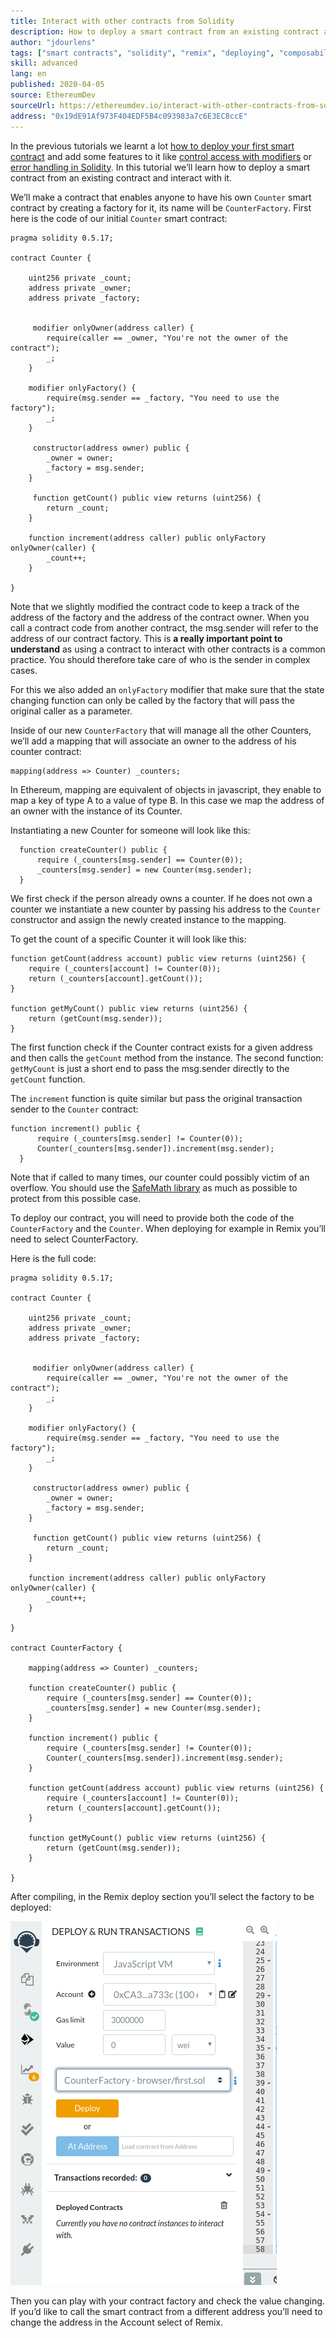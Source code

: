 ```yaml
---
title: Interact with other contracts from Solidity
description: How to deploy a smart contract from an existing contract and interact with it
author: "jdourlens"
tags: ["smart contracts", "solidity", "remix", "deploying", "composability"]
skill: advanced
lang: en
published: 2020-04-05
source: EthereumDev
sourceUrl: https://ethereumdev.io/interact-with-other-contracts-from-solidity/
address: "0x19dE91Af973F404EDF5B4c093983a7c6E3EC8ccE"
---
```


In the previous tutorials we learnt a lot [how to deploy your first smart contract](/developers/tutorials/deploying-your-first-smart-contract/) and add some features to it like [control access with modifiers](https://ethereumdev.io/organize-your-code-and-control-access-to-your-smart-contract-with-modifiers/) or [error handling in Solidity](https://ethereumdev.io/handle-errors-in-solidity-with-require-and-revert/). In this tutorial we’ll learn how to deploy a smart contract from an existing contract and interact with it.

We’ll make a contract that enables anyone to have his own `Counter` smart contract by creating a factory for it, its name will be `CounterFactory`. First here is the code of our initial `Counter` smart contract:

```solidity
pragma solidity 0.5.17;

contract Counter {

    uint256 private _count;
    address private _owner;
    address private _factory;


     modifier onlyOwner(address caller) {
        require(caller == _owner, "You're not the owner of the contract");
        _;
    }

    modifier onlyFactory() {
        require(msg.sender == _factory, "You need to use the factory");
        _;
    }

     constructor(address owner) public {
        _owner = owner;
        _factory = msg.sender;
    }

     function getCount() public view returns (uint256) {
        return _count;
    }

    function increment(address caller) public onlyFactory onlyOwner(caller) {
        _count++;
    }

}
```

Note that we slightly modified the contract code to keep a track of the address of the factory and the address of the contract owner. When you call a contract code from another contract, the msg.sender will refer to the address of our contract factory. This is **a really important point to understand** as using a contract to interact with other contracts is a common practice. You should therefore take care of who is the sender in complex cases.

For this we also added an `onlyFactory` modifier that make sure that the state changing function can only be called by the factory that will pass the original caller as a parameter.

Inside of our new `CounterFactory` that will manage all the other Counters, we’ll add a mapping that will associate an owner to the address of his counter contract:

```solidity
mapping(address => Counter) _counters;
```

In Ethereum, mapping are equivalent of objects in javascript, they enable to map a key of type A to a value of type B. In this case we map the address of an owner with the instance of its Counter.

Instantiating a new Counter for someone will look like this:

```solidity
  function createCounter() public {
      require (_counters[msg.sender] == Counter(0));
      _counters[msg.sender] = new Counter(msg.sender);
  }
```

We first check if the person already owns a counter. If he does not own a counter we instantiate a new counter by passing his address to the `Counter` constructor and assign the newly created instance to the mapping.

To get the count of a specific Counter it will look like this:

```solidity
function getCount(address account) public view returns (uint256) {
    require (_counters[account] != Counter(0));
    return (_counters[account].getCount());
}

function getMyCount() public view returns (uint256) {
    return (getCount(msg.sender));
}
```

The first function check if the Counter contract exists for a given address and then calls the `getCount` method from the instance. The second function: `getMyCount` is just a short end to pass the msg.sender directly to the `getCount` function.

The `increment` function is quite similar but pass the original transaction sender to the `Counter` contract:

```solidity
function increment() public {
      require (_counters[msg.sender] != Counter(0));
      Counter(_counters[msg.sender]).increment(msg.sender);
  }
```

Note that if called to many times, our counter could possibly victim of an overflow. You should use the [SafeMath library](https://ethereumdev.io/using-safe-math-library-to-prevent-from-overflows/) as much as possible to protect from this possible case.

To deploy our contract, you will need to provide both the code of the `CounterFactory` and the `Counter`. When deploying for example in Remix you’ll need to select CounterFactory.

Here is the full code:

```solidity
pragma solidity 0.5.17;

contract Counter {

    uint256 private _count;
    address private _owner;
    address private _factory;


     modifier onlyOwner(address caller) {
        require(caller == _owner, "You're not the owner of the contract");
        _;
    }

    modifier onlyFactory() {
        require(msg.sender == _factory, "You need to use the factory");
        _;
    }

     constructor(address owner) public {
        _owner = owner;
        _factory = msg.sender;
    }

     function getCount() public view returns (uint256) {
        return _count;
    }

    function increment(address caller) public onlyFactory onlyOwner(caller) {
        _count++;
    }

}

contract CounterFactory {

    mapping(address => Counter) _counters;

    function createCounter() public {
        require (_counters[msg.sender] == Counter(0));
        _counters[msg.sender] = new Counter(msg.sender);
    }

    function increment() public {
        require (_counters[msg.sender] != Counter(0));
        Counter(_counters[msg.sender]).increment(msg.sender);
    }

    function getCount(address account) public view returns (uint256) {
        require (_counters[account] != Counter(0));
        return (_counters[account].getCount());
    }

    function getMyCount() public view returns (uint256) {
        return (getCount(msg.sender));
    }

}
```

After compiling, in the Remix deploy section you’ll select the factory to be deployed:

![Selecting the factory to be deployed in Remix](./counterfactory-deploy.png)

Then you can play with your contract factory and check the value changing. If you’d like to call the smart contract from a different address you’ll need to change the address in the Account select of Remix.
